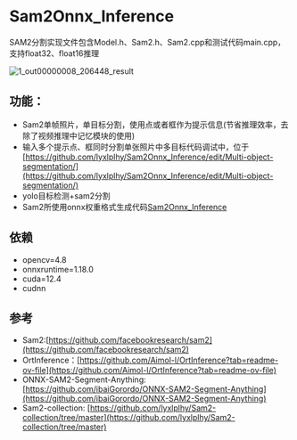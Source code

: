 # Sam2Onnx_Inference
SAM2分割实现文件包含Model.h、Sam2.h、Sam2.cpp和测试代码main.cpp，支持float32、float16推理

![1_out00000008_206448_result](https://github.com/user-attachments/assets/05bee99a-06c6-4ecc-a1f3-d78f4f81ad26)


## 功能：
  * Sam2单帧照片，单目标分割，使用点或者框作为提示信息(节省推理效率，去除了视频推理中记忆模块的使用)
  * 输入多个提示点、框同时分割单张照片中多目标代码调试中，位于 [https://github.com/lyxlplhy/Sam2Onnx_Inference/edit/Multi-object-segmentation/](https://github.com/lyxlplhy/Sam2Onnx_Inference/edit/Multi-object-segmentation/)
  * yolo目标检测+sam2分割
  * Sam2所使用onnx权重格式生成代码[Sam2Onnx_Inference](https://github.com/lyxlplhy/Sam2-collection?tab=readme-ov-file#onnx%E5%AF%BC%E5%87%BA)

## 依赖
  * opencv=4.8
  * onnxruntime=1.18.0
  * cuda=12.4
  * cudnn

## 参考
  * Sam2:[https://github.com/facebookresearch/sam2](https://github.com/facebookresearch/sam2)
  * OrtInference：[https://github.com/Aimol-l/OrtInference?tab=readme-ov-file](https://github.com/Aimol-l/OrtInference?tab=readme-ov-file)
  * ONNX-SAM2-Segment-Anything:[https://github.com/ibaiGorordo/ONNX-SAM2-Segment-Anything](https://github.com/ibaiGorordo/ONNX-SAM2-Segment-Anything)
  * Sam2-collection: [https://github.com/lyxlplhy/Sam2-collection/tree/master](https://github.com/lyxlplhy/Sam2-collection/tree/master)

